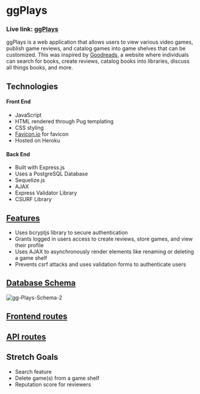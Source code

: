 # ggPlays

### Live link: [ggPlays](https://www.ggplays.herokuapp.com)
ggPlays is a web application that allows users to view various video games, publish game reviews, and catalog games into game shelves that can be customized. This was inspired by [Goodreads](https://www.goodreads.com/), a website where individuals can search for books, create reviews, catalog books into libraries, discuss all things books, and more. 

## Technologies
#### Front End
- JavaScript
- HTML rendered through Pug templating
- CSS styling
- [Favicon.io](https://favicon.io/) for favicon
- Hosted on Heroku

#### Back End
- Built with Express.js
- Uses a PostgreSQL Database
- Sequelize.js
- AJAX
- Express Validator Library
- CSURF Library

## [Features](https://github.com/Hieu-Ma/ggplays/wiki/Feature-List)
- Uses bcryptjs library to secure authentication
- Grants logged in users access to create reviews, store games, and view their profile
- Uses AJAX to asynchronously render elements like renaming or deleting a game shelf
- Prevents csrf attacks and uses validation forms to authenticate users

## [Database Schema](https://github.com/Hieu-Ma/ggplays/wiki/Database-Schema)
<img src="https://i.ibb.co/wNBRLY7/gg-Plays-Schema-2.png" alt="gg-Plays-Schema-2">

## [Frontend routes](https://github.com/Hieu-Ma/ggplays/wiki/Frontend-Routes)

## [API routes](https://github.com/Hieu-Ma/ggplays/wiki/API-Documentation)

## Stretch Goals
- Search feature
- Delete game(s) from a game shelf
- Reputation score for reviewers
